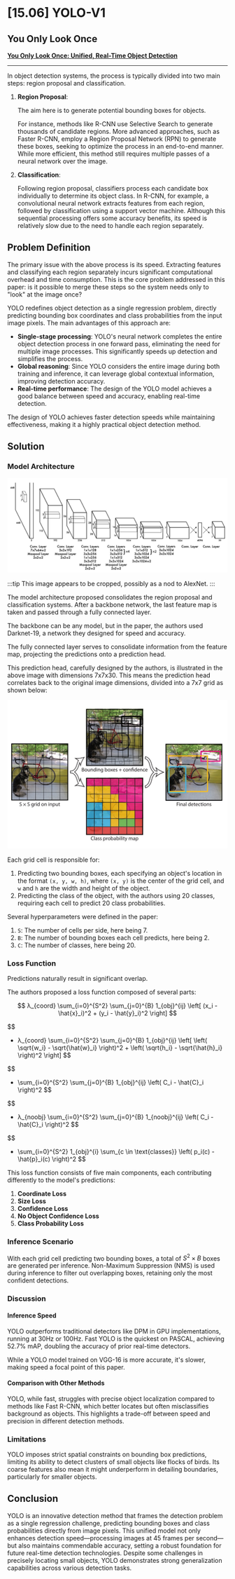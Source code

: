 # [15.06] YOLO-V1

## You Only Look Once

[**You Only Look Once: Unified, Real-Time Object Detection**](https://arxiv.org/abs/1506.02640)

---

In object detection systems, the process is typically divided into two main steps: region proposal and classification.

1. **Region Proposal**:

   The aim here is to generate potential bounding boxes for objects.

   For instance, methods like R-CNN use Selective Search to generate thousands of candidate regions. More advanced approaches, such as Faster R-CNN, employ a Region Proposal Network (RPN) to generate these boxes, seeking to optimize the process in an end-to-end manner. While more efficient, this method still requires multiple passes of a neural network over the image.

2. **Classification**:

   Following region proposal, classifiers process each candidate box individually to determine its object class. In R-CNN, for example, a convolutional neural network extracts features from each region, followed by classification using a support vector machine. Although this sequential processing offers some accuracy benefits, its speed is relatively slow due to the need to handle each region separately.

## Problem Definition

The primary issue with the above process is its speed. Extracting features and classifying each region separately incurs significant computational overhead and time consumption. This is the core problem addressed in this paper: is it possible to merge these steps so the system needs only to "look" at the image once?

YOLO redefines object detection as a single regression problem, directly predicting bounding box coordinates and class probabilities from the input image pixels. The main advantages of this approach are:

- **Single-stage processing**: YOLO's neural network completes the entire object detection process in one forward pass, eliminating the need for multiple image processes. This significantly speeds up detection and simplifies the process.
- **Global reasoning**: Since YOLO considers the entire image during both training and inference, it can leverage global contextual information, improving detection accuracy.
- **Real-time performance**: The design of the YOLO model achieves a good balance between speed and accuracy, enabling real-time detection.

The design of YOLO achieves faster detection speeds while maintaining effectiveness, making it a highly practical object detection method.

## Solution

### Model Architecture

![model architecture](./img/img2.jpg)

:::tip
This image appears to be cropped, possibly as a nod to AlexNet.
:::

The model architecture proposed consolidates the region proposal and classification systems. After a backbone network, the last feature map is taken and passed through a fully connected layer.

The backbone can be any model, but in the paper, the authors used Darknet-19, a network they designed for speed and accuracy.

The fully connected layer serves to consolidate information from the feature map, projecting the predictions onto a prediction head.

This prediction head, carefully designed by the authors, is illustrated in the above image with dimensions 7x7x30. This means the prediction head correlates back to the original image dimensions, divided into a 7x7 grid as shown below:

![model design](./img/img1.jpg)

Each grid cell is responsible for:

1. Predicting two bounding boxes, each specifying an object's location in the format `(x, y, w, h)`, where `(x, y)` is the center of the grid cell, and `w` and `h` are the width and height of the object.
2. Predicting the class of the object, with the authors using 20 classes, requiring each cell to predict 20 class probabilities.

Several hyperparameters were defined in the paper:

1. `S`: The number of cells per side, here being 7.
2. `B`: The number of bounding boxes each cell predicts, here being 2.
3. `C`: The number of classes, here being 20.

### Loss Function

Predictions naturally result in significant overlap.

The authors proposed a loss function composed of several parts:

$$
λ_{coord} \sum_{i=0}^{S^2} \sum_{j=0}^{B} 1_{obj}^{ij} \left[ (x_i - \hat{x}_i)^2 + (y_i - \hat{y}_i)^2 \right]
$$

$$
+ λ_{coord} \sum_{i=0}^{S^2} \sum_{j=0}^{B} 1_{obj}^{ij} \left[ \left( \sqrt{w_i} - \sqrt{\hat{w}_i} \right)^2 + \left( \sqrt{h_i} - \sqrt{\hat{h}_i} \right)^2 \right]
$$

$$
+ \sum_{i=0}^{S^2} \sum_{j=0}^{B} 1_{obj}^{ij} \left( C_i - \hat{C}_i \right)^2
$$

$$
+ λ_{noobj} \sum_{i=0}^{S^2} \sum_{j=0}^{B} 1_{noobj}^{ij} \left( C_i - \hat{C}_i \right)^2
$$

$$
+ \sum_{i=0}^{S^2} 1_{obj}^{i} \sum_{c \in \text{classes}} \left( p_i(c) - \hat{p}_i(c) \right)^2
$$

This loss function consists of five main components, each contributing differently to the model's predictions:

1. **Coordinate Loss**
2. **Size Loss**
3. **Confidence Loss**
4. **No Object Confidence Loss**
5. **Class Probability Loss**

### Inference Scenario

With each grid cell predicting two bounding boxes, a total of $S^2 \times B$ boxes are generated per inference. Non-Maximum Suppression (NMS) is used during inference to filter out overlapping boxes, retaining only the most confident detections.

### Discussion

#### Inference Speed

YOLO outperforms traditional detectors like DPM in GPU implementations, running at 30Hz or 100Hz. Fast YOLO is the quickest on PASCAL, achieving 52.7% mAP, doubling the accuracy of prior real-time detectors.

While a YOLO model trained on VGG-16 is more accurate, it's slower, making speed a focal point of this paper.

#### Comparison with Other Methods

YOLO, while fast, struggles with precise object localization compared to methods like Fast R-CNN, which better locates but often misclassifies background as objects. This highlights a trade-off between speed and precision in different detection methods.

### Limitations

YOLO imposes strict spatial constraints on bounding box predictions, limiting its ability to detect clusters of small objects like flocks of birds. Its coarse features also mean it might underperform in detailing boundaries, particularly for smaller objects.

## Conclusion

YOLO is an innovative detection method that frames the detection problem as a single regression challenge, predicting bounding boxes and class probabilities directly from image pixels. This unified model not only enhances detection speed—processing images at 45 frames per second—but also maintains commendable accuracy, setting a robust foundation for future real-time detection technologies. Despite some challenges in precisely locating small objects, YOLO demonstrates strong generalization capabilities across various detection tasks.
